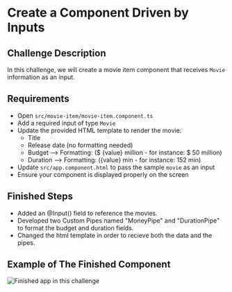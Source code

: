 # Create a Component Driven by Inputs

## Challenge Description
In this challenge, we will create a movie item component that receives `Movie` information as an input.

## Requirements
- Open `src/movie-item/movie-item.component.ts`
- Add a required input of type `Movie`
- Update the provided HTML template to render the movie:
  - Title
  - Release date (no formatting needed)
  - Budget --> Formatting: ($ {value} million - for instance: $ 50 million)
  - Duration --> Formatting: ({value} min - for instance: 152 min)
- Update `src/app.component.html` to pass the sample `movie` as an input
- Ensure your component is displayed properly on the screen

## Finished Steps
- Added an @Input() field to reference the movies.
- Developed two Custom Pipes named "MoneyPipe" and "DurationPipe" to format the budget and duration fields.
- Changed the html template in order to recieve both the data and the pipes.
## Example of The Finished Component

![Finished app in this challenge](https://images.certificates.dev/chapter11-screenshot.png)
